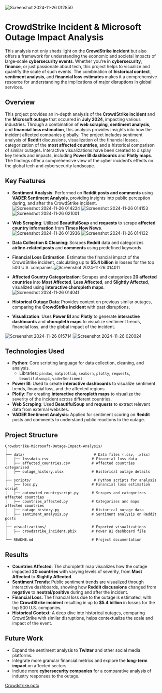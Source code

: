 
![Screenshot 2024-11-26 012850](https://github.com/user-attachments/assets/de09b1af-3b9c-469a-a393-0154700d6224)


# CrowdStrike Incident & Microsoft Outage Impact Analysis

This analysis not only sheds light on the **CrowdStrike incident** but also offers a framework for understanding the economic and societal impacts of large-scale **cybersecurity events**. Whether you're in **cybersecurity**, **finance**, or just passionate about tech, this project helps to visualize and quantify the scale of such events. The combination of **historical context**, **sentiment analysis**, and **financial loss estimates** makes it a comprehensive resource for understanding the implications of major disruptions in global services.

## Overview

This project provides an in-depth analysis of the **CrowdStrike incident** and the **Microsoft outage** that occurred in **July 2024**, impacting various industries. Through a combination of **web scraping**, **sentiment analysis**, and **financial loss estimation**, this analysis provides insights into how the incident affected companies globally. The project includes sentiment analysis of **Reddit** discussions, visualization of the financial losses, categorization of the **most affected countries**, and a historical comparison of similar outages. 
Interactive visualizations have been created to display key trends and impacts, including **Power BI dashboards** and **Plotly maps**. The findings offer a comprehensive view of the cyber incident’s effects on the global tech and cybersecurity landscape.

## Key Features

- **Sentiment Analysis**: Performed on **Reddit posts and comments** using **VADER Sentiment Analysis**, providing insights into public perception  during, and after the CrowdStrike incident.![Screenshot 2024-11-26 014224](https://github.com/user-attachments/assets/24e60671-c87f-47e7-a109-5b4038a7f78e)
![Screenshot 2024-11-26 014153](https://github.com/user-attachments/assets/058d7afd-ab3a-4e40-85e8-cd33d9a986f0)
![Screenshot 2024-11-26 021001](https://github.com/user-attachments/assets/3a2fdb67-0dd4-4ece-bade-46b41e38f002)

- **Web Scraping**: Utilized **BeautifulSoup** and **requests** to scrape **affected country information** from **Times Now News**.![Screenshot 2024-11-26 013936](https://github.com/user-attachments/assets/3b945227-5c96-44b2-ac0e-6a92cbae411e) ![Screenshot 2024-11-26 014132](https://github.com/user-attachments/assets/5edbcd83-e2e8-4077-ab43-654919f4cd35)


- **Data Collection & Cleaning**: Scrapes **Reddit** data and categorizes **airline-related posts** and **comments** using predefined keywords.
- **Financial Loss Estimation**: Estimates the financial impact of the CrowdStrike incident, calculating up to **$5.4 billion** in losses for the top 500 U.S. companies.![Screenshot 2024-11-26 014011](https://github.com/user-attachments/assets/7deccc80-ff29-4609-99e6-beb72f66477e)

- **Affected Country Categorization**: Scrapes and categorizes **20 affected countries** into **Most Affected**, **Less Affected**, and **Slightly Affected**, visualized using **interactive choropleth maps**.![Screenshot 2024-11-26 014041](https://github.com/user-attachments/assets/7c0e0094-7e48-45d5-93df-2408918bef77)

- **Historical Outage Data**: Provides context on previous similar outages, comparing the **CrowdStrike incident** with past disruptions.
- **Visualization**: Uses **Power BI** and **Plotly** to generate **interactive dashboards** and **choropleth maps** to visualize sentiment trends, financial loss, and the global impact of the incident.

![Screenshot 2024-11-26 015714](https://github.com/user-attachments/assets/c00c7f53-b71f-4ee0-989a-23f41f39fe62)
![Screenshot 2024-11-26 020024](https://github.com/user-attachments/assets/ec3e4bab-c922-4621-8b7f-da957cc24997)
## Technologies Used

- **Python**: Core scripting language for data collection, cleaning, and analysis.
  - Libraries: `pandas`, `matplotlib`, `seaborn`, `plotly`, `requests`, `beautifulsoup4`, `vaderSentiment`
- **Power BI**: Used to create **interactive dashboards** to visualize sentiment trends, financial loss, and the affected regions.
- **Plotly**: For creating **interactive choropleth maps** to visualize the severity of the incident across different countries.
- **Web Scraping**: Used **BeautifulSoup** and **requests** to extract relevant data from external websites.
- **VADER Sentiment Analysis**: Applied for sentiment scoring on **Reddit** posts and comments to understand public reactions to the outage.

## Project Structure

```
Crowdstrike-Microsoft-Outage-Impact-Analysis/
│
├── data/                                # Data files (.csv, .xlsx)
│   ├── lossdata.csv                    # Financial loss data
│   ├── affected_countries.csv          # Affected countries categorized
│   ├── outage_history.xlsx             # Historical outage details
│
├── scripts/                             # Python scripts for analysis
│   ├── loss.py                         # Financial loss estimation script
│   ├── automated_countryscript.py      # Scrapes and categorizes affected countries
│   ├── countries_affected.py           # Categorizes and maps affected countries
│   ├── outage_history.py               # Historical outage data
│   ├── sentiment_analysis.py           # Sentiment analysis on Reddit posts
│
├── visualizations/                     # Exported visualizations
│   ├── crowdstrike_incident.pbix       # Power BI dashboard file
│
└── README.md                           # Project documentation
```

## Results

- **Countries Affected**: The choropleth map visualizes how the outage impacted **20 countries** with varying levels of severity, from **Most Affected** to **Slightly Affected**.
- **Sentiment Trends**: Public sentiment trends are visualized through interactive dashboards, showing how **Reddit discussions** changed from **negative** to **neutral/positive** during and after the incident.
- **Financial Loss**: The financial loss due to the outage is estimated, with the **CrowdStrike incident** resulting in up to **$5.4 billion** in losses for the top 500 U.S. companies.
- **Historical Context**: A deep dive into historical outages, comparing CrowdStrike with similar disruptions, helps contextualize the scale and impact of the event.


## Future Work

- Expand the sentiment analysis to **Twitter** and other social media platforms.
- Integrate more granular financial metrics and explore the **long-term impact** on affected sectors.
- Include more **cybersecurity companies** for a comparative analysis of industry responses to the outage.


[Crowdstrike.pptx](https://github.com/user-attachments/files/17913932/Crowdstrike.pptx)





